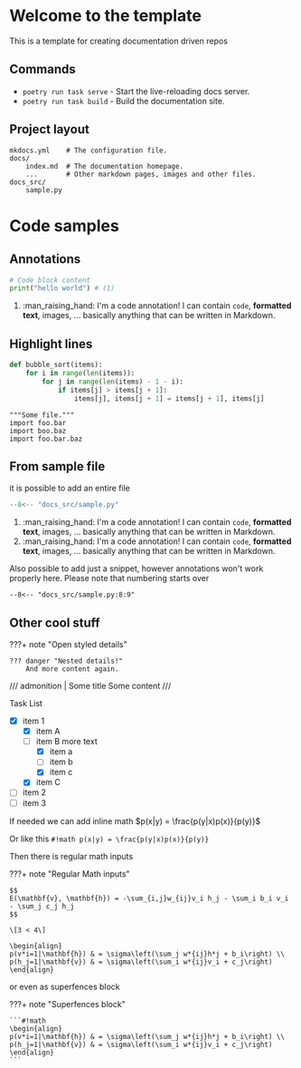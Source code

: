 # Welcome to the template

This is a template for creating documentation driven repos

## Commands

- `poetry run task serve` - Start the live-reloading docs server.
- `poetry run task build` - Build the documentation site.

## Project layout

    mkdocs.yml    # The configuration file.
    docs/
        index.md  # The documentation homepage.
        ...       # Other markdown pages, images and other files.
    docs_src/
        sample.py

# Code samples

## Annotations

```python
# Code block content
print("hello world") # (1)
```

1.  :man_raising_hand: I'm a code annotation! I can contain `code`, **formatted
    text**, images, ... basically anything that can be written in Markdown.

## Highlight lines

```py hl_lines="2 3" title="bubble_sort.py"
def bubble_sort(items):
    for i in range(len(items)):
        for j in range(len(items) - 1 - i):
            if items[j] > items[j + 1]:
                items[j], items[j + 1] = items[j + 1], items[j]
```

```{.py3 hl_lines="1 3" linenums="2"}
"""Some file."""
import foo.bar
import boo.baz
import foo.bar.baz
```

## From sample file

it is possible to add an entire file

```py hl_lines="5 6" title=".sample.py"
--8<-- "docs_src/sample.py"
```

1.  :man_raising_hand: I'm a code annotation! I can contain `code`, **formatted
    text**, images, ... basically anything that can be written in Markdown.
2.  :man_raising_hand: I'm a code annotation! I can contain `code`, **formatted
    text**, images, ... basically anything that can be written in Markdown.

Also possible to add just a snippet, however annotations won't work properly here. Please note that numbering starts over

```{py hl_lines="2" linenums=8 title=".sample.py"}
--8<-- "docs_src/sample.py:8:9"
```

## Other cool stuff

???+ note "Open styled details"

    ??? danger "Nested details!"
        And more content again.

/// admonition | Some title
Some content
///

Task List

- [x] item 1
  - [x] item A
  - [ ] item B
        more text
    - [x] item a
    - [ ] item b
    - [x] item c
  - [x] item C
- [ ] item 2
- [ ] item 3

If needed we can add inline math $p(x|y) = \frac{p(y|x)p(x)}{p(y)}$

Or like this `#!math p(x|y) = \frac{p(y|x)p(x)}{p(y)}`

Then there is regular math inputs

???+ note "Regular Math inputs"

    $$
    E(\mathbf{v}, \mathbf{h}) = -\sum_{i,j}w_{ij}v_i h_j - \sum_i b_i v_i - \sum_j c_j h_j
    $$

    \[3 < 4\]

    \begin{align}
    p(v*i=1|\mathbf{h}) & = \sigma\left(\sum_j w*{ij}h*j + b_i\right) \\
    p(h_j=1|\mathbf{v}) & = \sigma\left(\sum_i w*{ij}v_i + c_j\right)
    \end{align}

or even as superfences block

???+ note "Superfences block"

    ```#!math
    \begin{align}
    p(v*i=1|\mathbf{h}) & = \sigma\left(\sum_j w*{ij}h*j + b_i\right) \\
    p(h_j=1|\mathbf{v}) & = \sigma\left(\sum_i w*{ij}v_i + c_j\right)
    \end{align}
    ```

